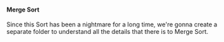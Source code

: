 #### Merge Sort
Since this Sort has been a nightmare for a long time, we're gonna create a separate folder to understand all the details that there is to Merge Sort.
